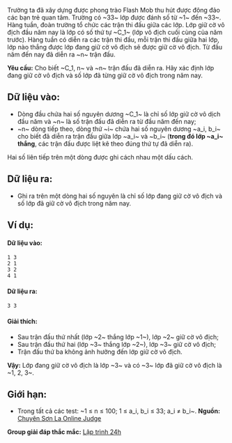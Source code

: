 Trường ta đã xây dựng được phong trào Flash Mob thu hút được đông đảo các bạn trẻ quan tâm. Trường có ~33~ lớp được đánh số từ ~1~ đến ~33~. Hàng tuần, đoàn trường tổ chức các trận thi đấu giữa các lớp. Lớp giữ cờ vô địch đầu năm nay là lớp có số thứ tự ~C_1~ (lớp vô địch cuối cùng của năm trước). Hàng tuần có diễn ra các trận thi đấu, mỗi trận thi đấu giữa hai lớp, lớp nào thắng được lớp đang giữ cờ vô địch sẽ được giữ cờ vô địch. Từ đầu năm đến nay đã diễn ra ~n~ trận đấu.

**Yêu cầu:** Cho biết ~C_1, n~ và ~n~ trận đấu đã diễn ra. Hãy xác định lớp đang giữ cờ vô địch và số lớp đã từng giữ cờ vô địch trong năm nay.

## Dữ liệu vào:
- Dòng đầu chứa hai số nguyên dương ~C_1~ là chỉ số lớp giữ cờ vô dịch đầu năm và ~n~ là số trận đấu đã diễn ra từ đầu năm đến nay;
- ~n~ dòng tiếp theo, dòng thứ ~i~ chứa hai số nguyên dương ~a_i, b_i~ cho biết đã diễn ra trận đấu giữa lớp ~a_i~ và ~b_i~ (**trong đó lớp ~a_i~ thắng**, các trận đấu được liệt kê theo đúng thứ tự đã diễn ra).

Hai số liên tiếp trên một dòng được ghi cách nhau một dấu cách.

## Dữ liệu ra:
- Ghi ra trên một dòng hai số nguyên là chỉ số lớp đang giữ cờ vô địch và số lớp đã giữ cờ vô địch trong năm nay.

## Ví dụ:
#### Dữ liệu vào:
```
1 3
2 1
3 2
4 1
```

#### Dữ liệu ra:
```
3 3
```

#### Giải thích:
- Sau trận đấu thứ nhất (lớp ~2~ thắng lớp ~1~), lớp ~2~ giữ cờ vô địch;
- Sau trận đấu thứ hai (lớp ~3~ thắng lớp ~2~), lớp ~3~ giữ cờ vô địch;
- Trận đấu thứ ba không ảnh hưởng đến lớp giữ cờ vô địch.

**Vậy:** Lớp đang giữ cờ vô địch là lớp ~3~ và có ~3~ lớp đã giữ cờ vô địch là ~1, 2, 3~.

## Giới hạn:
- Trong tất cả các test: ~1 ≤ n ≤ 100; 1 ≤ a_i, b_i ≤ 33; a_i ≠ b_i~.
**Nguồn:** [Chuyên Sơn La Online Judge](http://csloj.ddns.net/)

**Group giải đáp thắc mắc:** [Lập trình 24h](https://www.facebook.com/groups/1386904321519984)